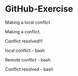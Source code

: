 # GitHub-Exercise

Making a local conflict

Making a conflict.

Conflict resolved!!!


local conflict - bash

Remote conflict - bash

Conflict resolved - bash
